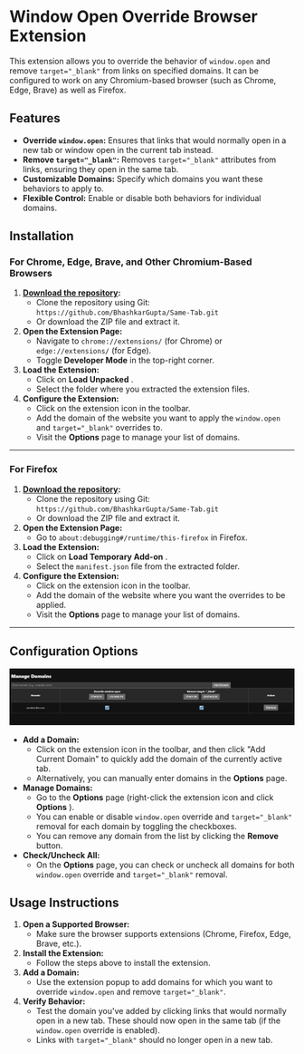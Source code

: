 # **Window Open Override Browser Extension**

This extension allows you to override the behavior of `window.open` and remove `target="_blank"` from links on specified domains. It can be configured to work on any Chromium-based browser (such as Chrome, Edge, Brave) as well as Firefox.

## **Features**

* **Override `window.open`:** Ensures that links that would normally open in a new tab or window open in the current tab instead.
* **Remove `target="_blank"`:** Removes `target="_blank"` attributes from links, ensuring they open in the same tab.
* **Customizable Domains:** Specify which domains you want these behaviors to apply to.
* **Flexible Control:** Enable or disable both behaviors for individual domains.

## **Installation**

### **For Chrome, Edge, Brave, and Other Chromium-Based Browsers**

1. **[Download the repository](https://github.com/BhashkarGupta/Same-Tab/archive/refs/heads/main.zip):**
   * Clone the repository using Git: `https://github.com/BhashkarGupta/Same-Tab.git`
   * Or download the ZIP file and extract it.
2. **Open the Extension Page:**
   * Navigate to `chrome://extensions/` (for Chrome) or `edge://extensions/` (for Edge).
   * Toggle **Developer Mode** in the top-right corner.
3. **Load the Extension:**
   * Click on  **Load Unpacked** .
   * Select the folder where you extracted the extension files.
4. **Configure the Extension:**
   * Click on the extension icon in the toolbar.
   * Add the domain of the website you want to apply the `window.open` and `target="_blank"` overrides to.
   * Visit the **Options** page to manage your list of domains.

---

### **For Firefox**

1. **[Download the repository](https://github.com/BhashkarGupta/Same-Tab/archive/refs/heads/main.zip):**
   * Clone the repository using Git: `https://github.com/BhashkarGupta/Same-Tab.git`
   * Or download the ZIP file and extract it.
2. **Open the Extension Page:**
   * Go to `about:debugging#/runtime/this-firefox` in Firefox.
3. **Load the Extension:**
   * Click on  **Load Temporary Add-on** .
   * Select the `manifest.json` file from the extracted folder.
4. **Configure the Extension:**
   * Click on the extension icon in the toolbar.
   * Add the domain of the website where you want the overrides to be applied.
   * Visit the **Options** page to manage your list of domains.

---

## **Configuration Options**

![1728194445632](image/README/1728194445632.png)

* **Add a Domain:**
  * Click on the extension icon in the toolbar, and then click "Add Current Domain" to quickly add the domain of the currently active tab.
  * Alternatively, you can manually enter domains in the **Options** page.
* **Manage Domains:**
  * Go to the **Options** page (right-click the extension icon and click  **Options** ).
  * You can enable or disable `window.open` override and `target="_blank"` removal for each domain by toggling the checkboxes.
  * You can remove any domain from the list by clicking the **Remove** button.
* **Check/Uncheck All:**
  * On the **Options** page, you can check or uncheck all domains for both `window.open` override and `target="_blank"` removal.

## **Usage Instructions**

1. **Open a Supported Browser:**
   * Make sure the browser supports extensions (Chrome, Firefox, Edge, Brave, etc.).
2. **Install the Extension:**
   * Follow the steps above to install the extension.
3. **Add a Domain:**
   * Use the extension popup to add domains for which you want to override `window.open` and remove `target="_blank"`.
4. **Verify Behavior:**
   * Test the domain you've added by clicking links that would normally open in a new tab. These should now open in the same tab (if the `window.open` override is enabled).
   * Links with `target="_blank"` should no longer open in a new tab.
